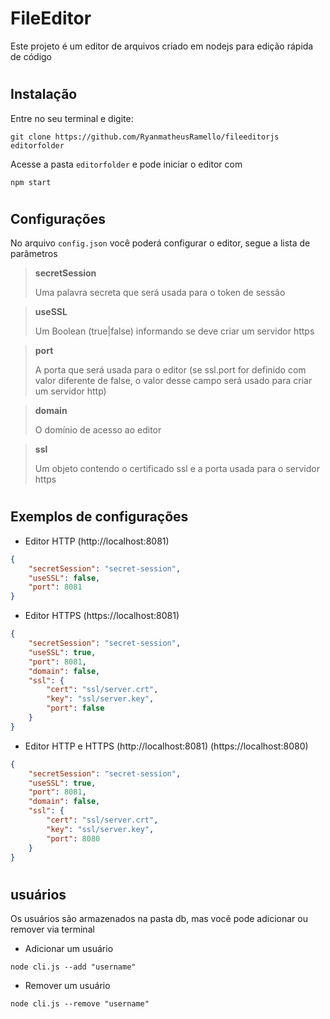 # FileEditor

Este projeto é um editor de arquivos criado em nodejs para edição rápida de código

# 
## Instalação

Entre no seu terminal e digite:

```
git clone https://github.com/RyanmatheusRamello/fileeditorjs editorfolder
```

Acesse a pasta `editorfolder` e pode iniciar o editor com

```
npm start
````

# 
## Configurações

No arquivo `config.json` você poderá configurar o editor, segue a lista de parâmetros


> **secretSession**
> 
> Uma palavra secreta que será usada para o token de sessão

> **useSSL**
>
> Um Boolean (true|false) informando se deve criar um servidor https

> **port**
>
> A porta que será usada para o editor (se ssl.port for definido com valor diferente de false, o valor desse campo será usado para criar um servidor http)

> **domain**
> 
> O domínio de acesso ao editor

> **ssl**
> 
> Um objeto contendo o certificado ssl e a porta usada para o servidor https

# 
## Exemplos de configurações

* Editor HTTP (http://localhost:8081)

```json
{
    "secretSession": "secret-session",
    "useSSL": false,
    "port": 8081
}
```

* Editor HTTPS (https://localhost:8081)

```json
{
    "secretSession": "secret-session",
    "useSSL": true,
    "port": 8081,
    "domain": false,
    "ssl": {
        "cert": "ssl/server.crt",
        "key": "ssl/server.key",
        "port": false
    }
}
```


* Editor HTTP e HTTPS (http://localhost:8081) (https://localhost:8080)

```json
{
    "secretSession": "secret-session",
    "useSSL": true,
    "port": 8081,
    "domain": false,
    "ssl": {
        "cert": "ssl/server.crt",
        "key": "ssl/server.key",
        "port": 8080
    }
}
```

# 
## usuários

Os usuários são armazenados na pasta db, mas você pode adicionar ou remover via terminal

* Adicionar um usuário

```
node cli.js --add "username"
```

* Remover um usuário

```
node cli.js --remove "username"
```